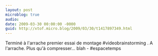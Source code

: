 ```yaml
---
layout: post
microblog: true
audio: 
date: 2009-03-30 00:00:00 -0000
guid: http://xtof.micro.blog/2009/03/30/t1417897349.html
---
```

Terminé à l'arrache premier essai de montage #videobrainstorming . A l'arrache. Plus qu'à compresser... blah - #espacetemps
